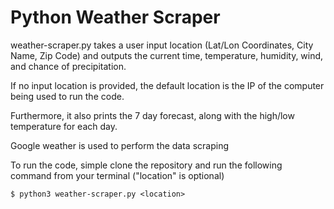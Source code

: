 # Python Weather Scraper

weather-scraper.py takes a user input location (Lat/Lon Coordinates, City Name, Zip Code) 
and outputs the current time, temperature, humidity, wind, and chance of precipitation. 

If no input location is provided, the default location is the IP of the computer being used to run the code.

Furthermore, it also prints the 7 day forecast, along with the high/low temperature for each day. 

Google weather is used to perform the data scraping

To run the code, simple clone the repository and run the following command from your terminal ("location" is optional)
```
$ python3 weather-scraper.py <location>

```


